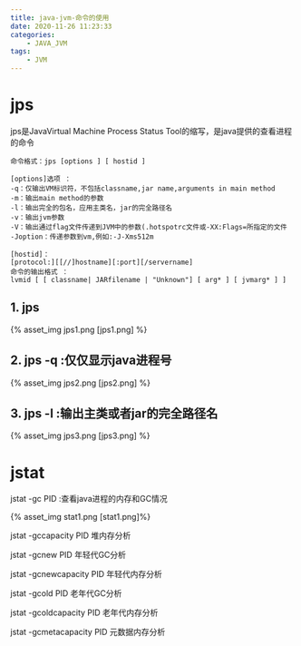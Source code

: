 ```yaml
---
title: java-jvm-命令的使用
date: 2020-11-26 11:23:33
categories: 
    - JAVA_JVM
tags: 
    - JVM
---
```


# jps

jps是JavaVirtual Machine Process Status Tool的缩写，是java提供的查看进程的命令

```
命令格式：jps [options ] [ hostid ] 

[options]选项 ：
-q：仅输出VM标识符，不包括classname,jar name,arguments in main method 
-m：输出main method的参数 
-l：输出完全的包名，应用主类名，jar的完全路径名 
-v：输出jvm参数 
-V：输出通过flag文件传递到JVM中的参数(.hotspotrc文件或-XX:Flags=所指定的文件 
-Joption：传递参数到vm,例如:-J-Xms512m

[hostid]：
[protocol:][[//]hostname][:port][/servername]
命令的输出格式 ：
lvmid [ [ classname| JARfilename | "Unknown"] [ arg* ] [ jvmarg* ] ]

```

## 1. jps

{% asset_img jps1.png [jps1.png] %}

## 2. jps -q :仅仅显示java进程号

{% asset_img jps2.png [jps2.png] %}

## 3. jps -l :输出主类或者jar的完全路径名

{% asset_img jps3.png [jps3.png] %}


# jstat

jstat -gc PID :查看java进程的内存和GC情况

{% asset_img stat1.png [stat1.png]%}

jstat -gccapacity PID 堆内存分析

jstat -gcnew PID 年轻代GC分析

jstat -gcnewcapacity PID 年轻代内存分析

jstat -gcold PID 老年代GC分析

jstat -gcoldcapacity PID 老年代内存分析

jstat -gcmetacapacity PID 元数据内存分析



